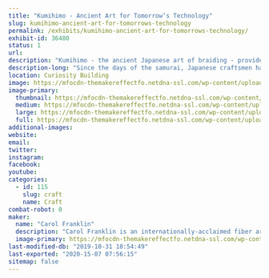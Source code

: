 ```yaml
---
title: "Kumihimo - Ancient Art for Tomorrow’s Technology"
slug: kumihimo-ancient-art-for-tomorrows-technology
permalink: /exhibits/kumihimo-ancient-art-for-tomorrows-technology/
exhibit-id: 36480
status: 1
url: 
description: "Kumihimo - the ancient Japanese art of braiding - provides products for many modern applications. Try your hand at creating a braid using traditional equipment."
description-long: "Since the days of the samurai, Japanese craftsmen have used five types of custom stands to create a variety of braided cords that serve many different purposes. Learn more about both modern and ancient applications and try your hand at using the most basic of the five stands: the maru dai."
location: Curiosity Building
image: https://mfocdn-themakereffectfo.netdna-ssl.com/wp-content/uploads/2016/09/maru-dai.png
image-primary:
  thumbnail: https://mfocdn-themakereffectfo.netdna-ssl.com/wp-content/uploads/2016/09/maru-dai-150x150.png
  medium: https://mfocdn-themakereffectfo.netdna-ssl.com/wp-content/uploads/2016/09/maru-dai-300x201.png
  large: https://mfocdn-themakereffectfo.netdna-ssl.com/wp-content/uploads/2016/09/maru-dai.png
  full: https://mfocdn-themakereffectfo.netdna-ssl.com/wp-content/uploads/2016/09/maru-dai.png
additional-images:
website: 
email: 
twitter: 
instagram: 
facebook: 
youtube: 
categories:
  - id: 115
    slug: craft
    name: Craft
combat-robot: 0
maker:
  name: "Carol Franklin"
  description: "Carol Franklin is an internationally-acclaimed fiber artist and teacher living in Orlando, Florida. Practicing the ancient Japanese fiber craft of kumihimo (literally \"coming together of threads\") for nearly two decades, she has lectured, taught and exhibited work in Japan and throughout North America. Carol's work ranges from creating vivid images through joined braids to making rich jewelry combining silk, precious metals, glasswork and gems. Her teaching focuses on making this deeply Japanese form accessible to North American students. She is a Founding Member of the American Kumihimo Society and serves on its Advisory Council."
  image-primary: https://mfocdn-themakereffectfo.netdna-ssl.com/wp-content/uploads/2016/10/headshot-287x300.jpg
last-modified-db: "2019-10-31 18:54:49"
last-exported: "2020-15-07 07:56:15"
sitemap: false
---
```


